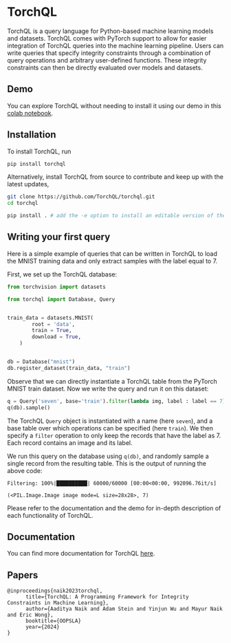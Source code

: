 # TorchQL

TorchQL is a query language for Python-based machine learning models and datasets.
TorchQL comes with PyTorch support to allow for easier integration of TorchQL queries into the machine learning pipeline.
Users can write queries that specify integrity constraints through a combination of query operations and arbitrary
user-defined functions.
These integrity constraints can then be directly evaluated over models and datasets.

## Demo

You can explore TorchQL without needing to install it using our demo in this [colab notebook](https://colab.research.google.com/drive/1dXsyx20GK6OXuRsQzwANlZzu_0mFqtrZ).


## Installation

To install TorchQL, run
```bash
pip install torchql
```

Alternatively, install TorchQL from source to contribute and keep up with the latest updates,
```bash
git clone https://github.com/TorchQL/torchql.git
cd torchql

pip install . # add the -e option to install an editable version of the package
```

## Writing your first query

Here is a simple example of queries that can be written in TorchQL to load the MNIST training data and only extract
samples with the label equal to 7.

First, we set up the TorchQL database:

```python
from torchvision import datasets

from torchql import Database, Query


train_data = datasets.MNIST(
        root = 'data',
        train = True,
        download = True,
    )


db = Database("mnist")
db.register_dataset(train_data, "train")
```

Observe that we can directly instantiate a TorchQL table from the PyTorch MNIST train dataset.
Now we write the query and run it on this dataset:

```python
q = Query('seven', base='train').filter(lambda img, label : label == 7)
q(db).sample()
```

The TorchQL `Query` object is instantiated with a name (here `seven`), and a base table over which operations can be
specified (here `train`).
We then specify a `filter` operation to only keep the records that have the label as 7.
Each record contains an image and its label.

We run this query on the database using `q(db)`, and randomly sample a single record from the resulting table.
This is the output of running the above code:
```
Filtering: 100%|██████████| 60000/60000 [00:00<00:00, 992096.76it/s]

(<PIL.Image.Image image mode=L size=28x28>, 7)
```

Please refer to the documentation and the demo for in-depth description of each functionality of TorchQL.


## Documentation

You can find more documentation for TorchQL [here](https://torchql.github.io/torchql/).

## Papers

```
@inproceedings{naik2023torchql,
      title={TorchQL: A Programming Framework for Integrity Constraints in Machine Learning},
      author={Aaditya Naik and Adam Stein and Yinjun Wu and Mayur Naik and Eric Wong},
      booktitle={OOPSLA}
      year={2024}
}
```
